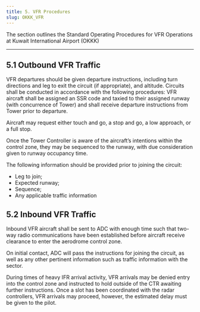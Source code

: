 ```yaml
---
title: 5. VFR Procedures
slug: OKKK_VFR
---
```

The section outlines the Standard Operating Procedures for VFR Operations at Kuwait International Airport (OKKK)

---

## 5.1 Outbound VFR Traffic

VFR departures should be given departure instructions, including turn directions and leg to exit the circuit (if appropriate), and altitude.
Circuits shall be conducted in accordance with the following procedures: VFR aircraft shall be assigned an SSR code and taxied to their assigned runway (with concurrence of Tower) and shall receive departure instructions from Tower prior to departure.

Aircraft may request either touch and go, a stop and go, a low approach, or a full stop.

Once the Tower Controller is aware of the aircraft’s intentions within the control zone, they may be sequenced to the runway, with due consideration given to runway occupancy time.

The following information should be provided prior to joining the circuit:
- Leg to join;
- Expected runway;
- Sequence;
- Any applicable traffic information

## 5.2 Inbound VFR Traffic
Inbound VFR aircraft shall be sent to ADC with enough time such that two-way radio communications have been established before aircraft receive clearance to enter the aerodrome control zone.

On initial contact, ADC will pass the instructions for joining the circuit, as well as any other pertinent information such as traffic information with the sector.

During times of heavy IFR arrival activity, VFR arrivals may be denied entry into the control zone and instructed to hold outside of the CTR awaiting further instructions. Once a slot has been coordinated with the radar controllers, VFR arrivals may proceed, however, the estimated delay must be given to the pilot.
